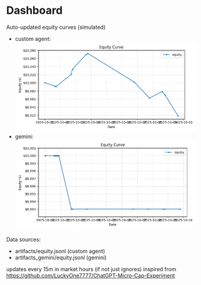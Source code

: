 # Dashboard

Auto-updated equity curves (simulated)

- custom agent: ![Equity Curve](artifacts/equity.png?v=d28ccd6)
- gemini: ![Equity Curve (Gemini)](artifacts_gemini/equity.png?v=d28ccd6)

Data sources:
- artifacts/equity.jsonl (custom agent)
- artifacts_gemini/equity.jsonl (gemini)

updates every 15m in market hours (if not just ignores)
inspired from https://github.com/LuckyOne7777/ChatGPT-Micro-Cap-Experiment